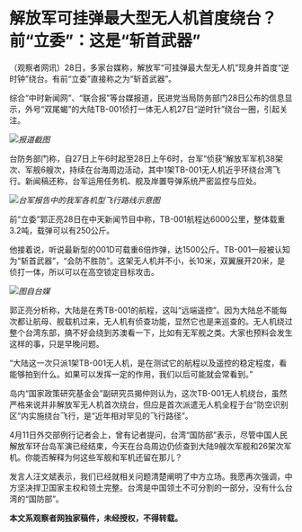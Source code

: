 # 解放军可挂弹最大型无人机首度绕台？前“立委”：这是“斩首武器”

（观察者网讯）28日，多家台媒称，解放军“可挂弹最大型无人机”现身并首度“逆时钟”绕台。有前“立委”直接称之为“斩首武器”。

综合“中时新闻网”、“联合报”等台媒报道，民进党当局防务部门28日公布的信息显示，外号“双尾蝎”的大陆TB-001侦打一体无人机27日“逆时针”绕台一圈，引起关注。

![](https://inews.gtimg.com/newsapp_bt/0/15786820241/1000)_报道截图_

台防务部门称，自27日上午6时起至28日上午6时，台军“侦获”解放军军机38架次、军舰6艘次，持续在台海周边活动，其中1架TB-001无人机近乎环绕台湾飞行。新闻稿还称，台军运用任务机、舰及岸置导弹系统严密监控与应处。

![](https://inews.gtimg.com/newsapp_bt/0/15786820242/1000)_台军报告中的我军各机型飞行路线示意图_

前“立委”郭正亮28日在中天新闻节目中称，TB-001航程达6000公里，整体载重3.2吨，载弹可以有250公斤。

他接着说，听说最新型的001D可载重6倍炸弹，达1500公斤。TB-001一般被认知为“斩首武器”，“会防不胜防”。这架无人机并不小，长10米，双翼展开20米，是侦打一体，所以可以在高空锁定目标攻击。

![](https://inews.gtimg.com/newsapp_bt/0/15786820243/1000)_图自台媒_

郭正亮分析称，大陆是在秀TB-001的航程，这叫“远端遥控”。因为大陆总不能每次都让航母、舰载机过来，无人机有侦查功能，显然它也是来巡查的。无人机绕过整个台湾东部，搞不好会绕到苏澳看一下，比如有无军舰之类。大家也预料会发生这样的事，只是早晚问题。

“大陆这一次只派1架TB-001无人机，是在测试它的航程以及遥控的稳定程度，看能够拍到什么。如果可以发挥一定的作用，我们以后可能就会常看到。”

岛内“国家政策研究基金会”副研究员揭仲则认为，这次TB-001无人机绕台，虽然严格来说并非解放军无人机首次绕台，但应是首次派遣无人机全程于台“防空识别区”内实施绕台飞行，是“近年相对罕见的飞行路径”。

4月11日外交部例行记者会上，曾有记者提问，台湾“国防部”表示，尽管中国人民解放军环台岛军演已经结束，今天在台岛周边仍侦查到大陆9艘次军舰和26架次军机。你能否解释为何这些军舰和军机还留在那儿？

发言人汪文斌表示，我们已经就相关问题清楚阐明了中方立场。我愿再次强调，中方坚决捍卫国家主权和领土完整。台湾是中国领土不可分割的一部分，没有什么台湾的“国防部”。

**本文系观察者网独家稿件，未经授权，不得转载。**


